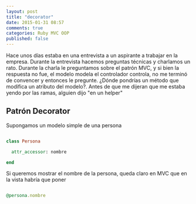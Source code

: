 ```yaml
---
layout: post
title: "decorator"
date: 2015-01-31 08:57
comments: true
categories: Ruby MVC OOP
published: false
---
```


Hace unos días estaba en una entrevista a un aspirante a trabajar en la empresa. Durante la entrevista hacemos
preguntas técnicas y charlamos un rato. Durante la charla le preguntamos sobre el patrón MVC, y si bien la respuesta
no fue, el modelo modela el controlador controla, no me terminó de convencer y entonces le pregunte. ¿Dónde pondrías
un método que modifica un atributo del modelo?. Antes de que me dijeran que me estaba yendo por las ramas, alguien dijo "en un helper"

## Patrón Decorator

Supongamos un modelo simple de una persona

``` ruby

class Persona

  attr_accessor: nombre

end

```

Si queremos mostrar el nombre de la persona, queda claro en MVC que en la vista habría que poner


``` ruby

@persona.nombre

```


